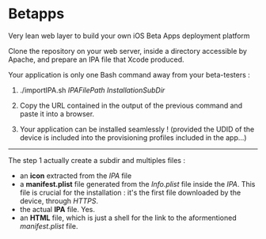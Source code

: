 # Betapps
Very lean web layer to build your own iOS Beta Apps deployment platform

Clone the repository on your web server, inside a directory accessible by Apache, and prepare an IPA file that Xcode produced.

Your application is only one Bash command away from your beta-testers :


1) ./importIPA.sh *IPAFilePath* *InstallationSubDir*

2) Copy the URL contained in the output of the previous command and paste it into a browser.

3) Your application can be installed seamlessly ! (provided the UDID of the device is included into the provisioning profiles included in the app...)

----------------

The step 1 actually create a subdir and multiples files :

* an **icon** extracted from the *IPA* file
* a **manifest.plist** file generated from the *Info.plist* file inside the *IPA*. This file is crucial for the installation : it's the first file downloaded by the device, through *HTTPS*.
* the actual **IPA** file. Yes.
* an **HTML** file, which is just a shell for the link to the aformentioned *manifest.plist* file.
